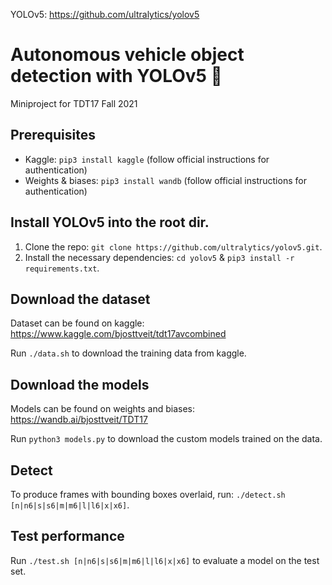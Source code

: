 YOLOv5: <https://github.com/ultralytics/yolov5>
# Autonomous vehicle object detection with YOLOv5 🚀
Miniproject for TDT17 Fall 2021

## Prerequisites
- Kaggle: `pip3 install kaggle` (follow official instructions for authentication)
- Weights & biases: `pip3 install wandb` (follow official instructions for authentication)

## Install YOLOv5 into the root dir.
1. Clone the repo: `git clone https://github.com/ultralytics/yolov5.git`.
2. Install the necessary dependencies: `cd yolov5` & `pip3 install -r requirements.txt`.

## Download the dataset
Dataset can be found on kaggle: <https://www.kaggle.com/bjosttveit/tdt17avcombined>

Run `./data.sh` to download the training data from kaggle.

## Download the models
Models can be found on weights and biases: <https://wandb.ai/bjosttveit/TDT17>

Run `python3 models.py` to download the custom models trained on the data.

## Detect
To produce frames with bounding boxes overlaid, run: `./detect.sh [n|n6|s|s6|m|m6|l|l6|x|x6]`.

## Test performance
Run `./test.sh [n|n6|s|s6|m|m6|l|l6|x|x6]` to evaluate a model on the test set.
